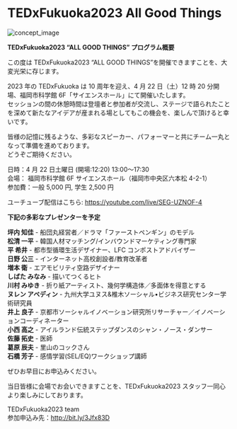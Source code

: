 # TEDxFukuoka2023 All Good Things

![concept_image](/images/concept-image.webp)

**TEDxFukuoka2023 “ALL GOOD THINGS” プログラム概要**

この度は TEDxFukuoka2023 “ALL GOOD THINGS”を開催できますことを、大変光栄に存じます。

2023 年の TEDxFukuoka は 10 周年を迎え、4 月 22 日（土）12 時 20 分開場、福岡市科学館 6F「サイエンスホール」にて開催いたします。  
セッションの間の休憩時間は登壇者と参加者が交流し、ステージで語られたことを深めて新たなアイデアが産まれる場としてもこの機会を、楽しんで頂けると幸いです。

皆様の記憶に残るような、多彩なスピーカー、パフォーマーと共にチーム一丸となって準備を進めております。  
どうぞご期待ください。

日時：4 月 22 日土曜日 (開場:12:20) 13:00〜17:30  
会場： 福岡市科学館 6F サイエンスホール（福岡市中央区六本松 4-2-1）  
参加費：一般 5,000 円, 学生 2,500 円

ユーチューブ配信はこちら: https://youtube.com/live/SEG-UZNOF-4

**下記の多彩なプレゼンターを予定**

**坪内 知佳** - 船団丸経営者／ドラマ「ファーストペンギン」のモデル  
**松清 一平** - 韓国人材マッチング/インバウンドマーケティング専門家  
**平 希井** - 都市型循環生活デザイナー、LFC コンポストアドバイザー  
**日野 公三** - インターネット高校創設者/教育改革者  
**増本 衛** - エアモビリティ空路デザイナー  
**しばた みなみ** - 描いてつくるヒト  
**川村 みゆき** - 折り紙アーティスト、幾何学構造体／多面体を得意とする  
**ヌレン アベディン** - 九州大学ユヌス&椎木ソーシャル•ビジネス研究センター学術研究員  
**井上 良子** - 京都市ソーシャルイノベーション研究所リサーチャー／イノベーションコーディネーター  
**小西 高之** - アイルランド伝統ステップダンスのシャン・ノース・ダンサー  
**佐藤 拓史** - 医師  
**葛原 辰夫** - 里山のコックさん  
**石橋 芳子** - 感情学習(SEL/EQ)ワークショップ講師

ぜひお早目にお申込みください。

当日皆様に会場でお会いできますことを、TEDxFukuoka2023 スタッフ一同心より楽しみにしております。

TEDxFukuoka2023 team  
参加申込み先：http://bit.ly/3Jfx83D
